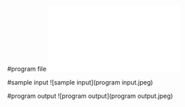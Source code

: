#program file
![program file](fsfc.py)

#sample input
![sample input](program input.jpeg)

#program output
![program output](program output.jpeg)
